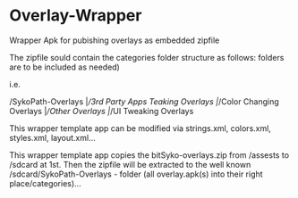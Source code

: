 # Overlay-Wrapper
Wrapper Apk for pubishing overlays as embedded zipfile

The zipfile sould contain the categories folder structure as follows:
folders are to be included as needed)

i.e.

/SykoPath-Overlays
                  |_/3rd Party Apps Teaking Overlays
                  |_/Color Changing Overlays
                  |_/Other Overlays
                  |_/UI Tweaking Overlays                  



This wrapper template app can be modified via strings.xml, colors.xml, styles.xml, layout.xml...


This wrapper template app copies the bitSyko-overlays.zip from /assests to /sdcard at 1st.
Then the zipfile will be extracted to the well known /sdcard/SykoPath-Overlays - folder 
(all overlay.apk(s) into their right place/categories)...

